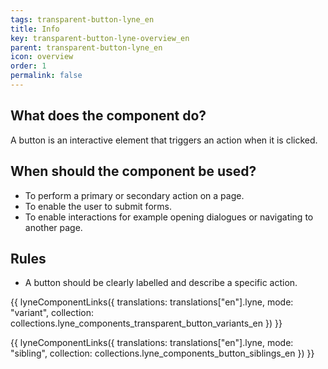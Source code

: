 ```yaml
---
tags: transparent-button-lyne_en
title: Info
key: transparent-button-lyne-overview_en
parent: transparent-button-lyne_en
icon: overview
order: 1
permalink: false
---
```


## What does the component do?
A button is an interactive element that triggers an action when it is clicked.

## When should the component be used?
* To perform a primary or secondary action on a page.
* To enable the user to submit forms.
* To enable interactions for example opening dialogues or navigating to another page.

## Rules
* A button should be clearly labelled and describe a specific action.

{{ lyneComponentLinks({
  translations: translations["en"].lyne,
  mode: "variant",
  collection: collections.lyne_components_transparent_button_variants_en
}) }}

{{ lyneComponentLinks({
  translations: translations["en"].lyne,
  mode: "sibling",
  collection: collections.lyne_components_button_siblings_en
}) }}